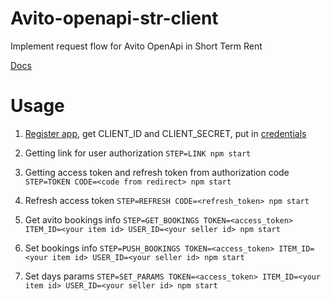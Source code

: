 # Avito-openapi-str-client

Implement request flow for Avito OpenApi in Short Term Rent

[Docs](https://developers.avito.ru/api-catalog/str/documentation#operation/putBookingsInfo)

# Usage
1. [Register app](https://developers.avito.ru/applications), get CLIENT_ID and CLIENT_SECRET, put in [credentials](src/credentials.ts)

2. Getting link for user authorization
   `STEP=LINK npm start`

3. Getting access token and refresh token from authorization code
   `STEP=TOKEN CODE=<code from redirect> npm start`

4. Refresh access token
   `STEP=REFRESH CODE=<refresh_token> npm start`

5. Get avito bookings info
   `STEP=GET_BOOKINGS TOKEN=<access_token> ITEM_ID=<your item id> USER_ID=<your seller id> npm start`

6. Set bookings info
   `STEP=PUSH_BOOKINGS TOKEN=<access_token> ITEM_ID=<your item id> USER_ID=<your seller id> npm start`

7. Set days params
   `STEP=SET_PARAMS TOKEN=<access_token> ITEM_ID=<your item id> USER_ID=<your seller id> npm start`